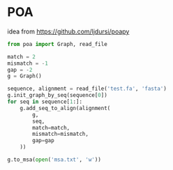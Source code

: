 # POA

idea from https://github.com/ljdursi/poapy

```python
from poa import Graph, read_file

match = 2
mismatch = -1
gap = -2
g = Graph()

sequence, alignment = read_file('test.fa', 'fasta')
g.init_graph_by_seq(sequence[0])
for seq in sequence[1:]:
    g.add_seq_to_align(alignment(
        g, 
        seq, 
        match=match, 
        mismatch=mismatch, 
        gap=gap
    ))

g.to_msa(open('msa.txt', 'w'))
```
